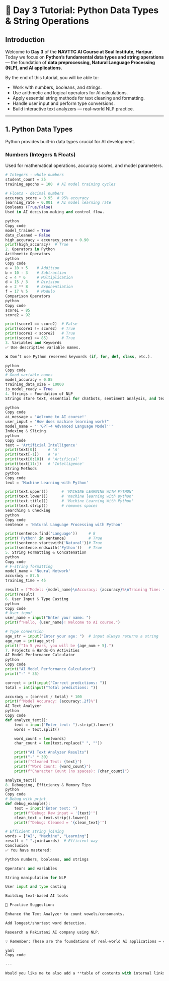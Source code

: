 # 📘 Day 3 Tutorial: Python Data Types & String Operations

## Introduction  

Welcome to **Day 3** of the **NAVTTC AI Course at Soul Institute, Haripur**.  
Today we focus on **Python’s fundamental data types and string operations** — the foundation of **data preprocessing, Natural Language Processing (NLP), and AI applications**.  

By the end of this tutorial, you will be able to:  
- Work with numbers, booleans, and strings.  
- Use arithmetic and logical operators for AI calculations.  
- Apply essential string methods for text cleaning and formatting.  
- Handle user input and perform type conversions.  
- Build interactive text analyzers — real-world NLP practice.  

---

## 1. Python Data Types

Python provides built-in data types crucial for AI development.

### Numbers (Integers & Floats)
Used for mathematical operations, accuracy scores, and model parameters.  

```python
# Integers - whole numbers
student_count = 25
training_epochs = 100  # AI model training cycles

# Floats - decimal numbers
accuracy_score = 0.95  # 95% accuracy
learning_rate = 0.001  # AI model learning rate
Booleans (True/False)
Used in AI decision-making and control flow.

python
Copy code
model_trained = True
data_cleaned = False
high_accuracy = accuracy_score > 0.90
print(high_accuracy)  # True
2. Operators in Python
Arithmetic Operators
python
Copy code
a = 10 + 5    # Addition
b = 10 - 3    # Subtraction
c = 4 * 6     # Multiplication
d = 15 / 3    # Division
e = 2 ** 8    # Exponentiation
f = 17 % 5    # Modulo
Comparison Operators
python
Copy code
score1 = 85
score2 = 92

print(score1 == score2)  # False
print(score1 != score2)  # True
print(score1 < score2)   # True
print(score1 >= 85)      # True
3. Variables and Keywords
✅ Use descriptive variable names.

❌ Don’t use Python reserved keywords (if, for, def, class, etc.).

python
Copy code
# Good variable names
model_accuracy = 0.85
training_data_size = 10000
is_model_ready = True
4. Strings – Foundation of NLP
Strings store text, essential for chatbots, sentiment analysis, and text mining.

python
Copy code
ai_message = 'Welcome to AI course!'
user_input = "How does machine learning work?"
model_name = '''GPT-4 Advanced Language Model'''
Indexing & Slicing
python
Copy code
text = 'Artificial Intelligence'
print(text[0])     # 'A'
print(text[-1])    # 'e'
print(text[0:10])  # 'Artificial'
print(text[11:])   # 'Intelligence'
String Methods
python
Copy code
text = 'Machine Learning with Python'

print(text.upper())      # 'MACHINE LEARNING WITH PYTHON'
print(text.lower())      # 'machine learning with python'
print(text.title())      # 'Machine Learning With Python'
print(text.strip())      # removes spaces
Searching & Checking
python
Copy code
sentence = 'Natural Language Processing with Python'

print(sentence.find('Language'))     # 8
print('Python' in sentence)          # True
print(sentence.startswith('Natural'))# True
print(sentence.endswith('Python'))   # True
5. String Formatting & Concatenation
python
Copy code
# F-string formatting
model_name = 'Neural Network'
accuracy = 87.5
training_time = 45

result = f"Model: {model_name}\nAccuracy: {accuracy}%\nTraining Time: {training_time} minutes"
print(result)
6. User Input & Type Casting
python
Copy code
# User input
user_name = input("Enter your name: ")
print(f"Hello, {user_name}! Welcome to AI course.")

# Type conversion
age_str = input("Enter your age: ")  # input always returns a string
age_num = int(age_str)
print(f"In 5 years, you will be {age_num + 5}.")
7. Projects & Hands-On Activities
AI Model Performance Calculator
python
Copy code
print("AI Model Performance Calculator")
print("-" * 35)

correct = int(input("Correct predictions: "))
total = int(input("Total predictions: "))

accuracy = (correct / total) * 100
print(f"Model Accuracy: {accuracy:.2f}%")
AI Text Analyzer
python
Copy code
def analyze_text():
    text = input("Enter text: ").strip().lower()
    words = text.split()

    word_count = len(words)
    char_count = len(text.replace(" ", ""))

    print("AI Text Analyzer Results")
    print("-" * 30)
    print(f"Cleaned Text: {text}")
    print(f"Word Count: {word_count}")
    print(f"Character Count (no spaces): {char_count}")

analyze_text()
8. Debugging, Efficiency & Memory Tips
python
Copy code
# Debug with print
def debug_example():
    text = input("Enter text: ")
    print(f"Debug: Raw input = '{text}'")
    clean_text = text.strip().lower()
    print(f"Debug: Cleaned = '{clean_text}'")

# Efficient string joining
words = ["AI", "Machine", "Learning"]
result = " ".join(words)  # Efficient way
Conclusion
✅ You have mastered:

Python numbers, booleans, and strings

Operators and variables

String manipulation for NLP

User input and type casting

Building text-based AI tools

🚀 Practice Suggestion:

Enhance the Text Analyzer to count vowels/consonants.

Add longest/shortest word detection.

Research a Pakistani AI company using NLP.

💡 Remember: These are the foundations of real-world AI applications — every chatbot, recommender system, or fraud detection system starts here.

yaml
Copy code

---

Would you like me to also add a **table of contents with internal links** at the to
